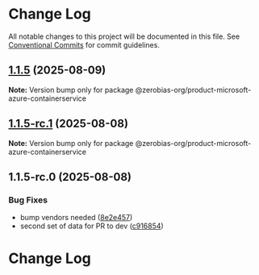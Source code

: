 # Change Log

All notable changes to this project will be documented in this file.
See [Conventional Commits](https://conventionalcommits.org) for commit guidelines.

## [1.1.5](https://github.com/zerobias-org/product/compare/@zerobias-org/product-microsoft-azure-containerservice@1.1.5-rc.1...@zerobias-org/product-microsoft-azure-containerservice@1.1.5) (2025-08-09)

**Note:** Version bump only for package @zerobias-org/product-microsoft-azure-containerservice





## [1.1.5-rc.1](https://github.com/zerobias-org/product/compare/@zerobias-org/product-microsoft-azure-containerservice@1.1.5-rc.0...@zerobias-org/product-microsoft-azure-containerservice@1.1.5-rc.1) (2025-08-08)

**Note:** Version bump only for package @zerobias-org/product-microsoft-azure-containerservice





## 1.1.5-rc.0 (2025-08-08)


### Bug Fixes

* bump vendors needed ([8e2e457](https://github.com/zerobias-org/product/commit/8e2e457e0b5d7141a05e8f2c178bc2854f2b7178))
* second set of data for PR to dev ([c916854](https://github.com/zerobias-org/product/commit/c916854bcf229b1c2042ffdea18472d66a061aaf))





# Change Log
